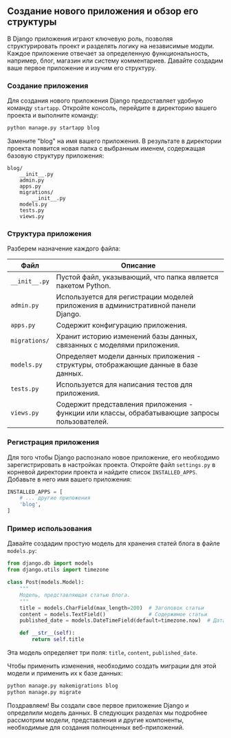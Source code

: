 ## Создание нового приложения и обзор его структуры

В Django приложения играют ключевую роль, позволяя структурировать проект и разделять логику на независимые модули. Каждое приложение отвечает за определенную функциональность, например, блог, магазин или систему комментариев. Давайте создадим ваше первое приложение и изучим его структуру.

### Создание приложения

Для создания нового приложения Django предоставляет удобную команду `startapp`. Откройте консоль, перейдите в директорию вашего проекта и выполните команду:

```bash
python manage.py startapp blog
```

Замените "blog" на имя вашего приложения. В результате в директории проекта появится новая папка с выбранным именем, содержащая базовую структуру приложения:

```
blog/
    __init__.py
    admin.py
    apps.py
    migrations/
        __init__.py
    models.py
    tests.py
    views.py
```

### Структура приложения

Разберем назначение каждого файла:

| Файл             | Описание                                                                                |
|------------------|-----------------------------------------------------------------------------------------|
| `__init__.py`      | Пустой файл, указывающий, что папка является пакетом Python.                               |
| `admin.py`       | Используется для регистрации моделей приложения в административной панели Django.      |
| `apps.py`        | Содержит конфигурацию приложения.                                                         |
| `migrations/`    | Хранит историю изменений базы данных, связанных с моделями приложения.                 |
| `models.py`      | Определяет модели данных приложения - структуры, отображающие данные в базе данных.  |
| `tests.py`       | Используется для написания тестов для приложения.                                      |
| `views.py`       | Содержит представления приложения - функции или классы, обрабатывающие запросы пользователей.|

### Регистрация приложения

Для того чтобы Django распознало новое приложение, его необходимо зарегистрировать в настройках проекта. Откройте файл `settings.py` в корневой директории проекта и найдите список `INSTALLED_APPS`. Добавьте в него имя вашего приложения:

```python
INSTALLED_APPS = [
    # ... другие приложения
    'blog',
]
```

### Пример использования

Давайте создадим простую модель для хранения статей блога в файле `models.py`:

```python
from django.db import models
from django.utils import timezone

class Post(models.Model):
    """
    Модель, представляющая статью блога.
    """
    title = models.CharField(max_length=200)  # Заголовок статьи
    content = models.TextField()              # Содержимое статьи
    published_date = models.DateTimeField(default=timezone.now)  # Дата публикации

    def __str__(self):
        return self.title
```

Эта модель определяет три поля: `title`, `content`, `published_date`. 

Чтобы применить изменения, необходимо создать миграции для этой модели и применить их к базе данных:

```bash
python manage.py makemigrations blog
python manage.py migrate
```

Поздравляем! Вы создали свое первое приложение Django и определили модель данных. В следующих разделах мы подробнее рассмотрим модели, представления и другие компоненты, необходимые для создания полноценных веб-приложений. 
